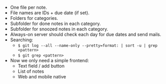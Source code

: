 - One file per note.
- File names are IDs + due date (if set).
- Folders for categories.
- Subfolder for done notes in each category.
- Subfolder for snoozed notes in each category.
- Always-on server should check each day for due dates and send mails.
- Searching:
  - `$ git log --all --name-only --pretty=format: | sort -u | grep <pattern>`
  - `$ git grep <pattern>`
- Now we only need a simple frontend:
  - Text field / add button
  - List of notes
  - Web and mobile native
